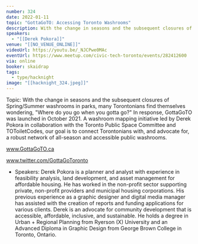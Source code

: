 ```yaml
---
number: 324
date: 2022-01-11
topic: "GottaGoTO: Accessing Toronto Washrooms"
description: With the change in seasons and the subsequent closures of Spring/Summer washrooms in parks, many Torontonians find themselves wondering, ‘Where do you go when you gotta go?’ In response, GottaGoTO was launched in October 2021. A washroom mapping initiative led by Derek Pokora in collaboration with the Toronto Public Space Committee and TOToiletCodes, our goal is to connect Torontonians with, and advocate for, a robust network of all-season and accessible public washrooms. www.GottaGoTO.ca
speakers:
  - "[[Derek Pokora]]"
venue: "[[NO_VENUE_ONLINE]]"
videoUrl: https://youtu.be/_NJCPwe0MAc
eventUrl: https://www.meetup.com/civic-tech-toronto/events/282412600
via: online
booker: skaidrap
tags:
  - type/hacknight
image: "[[hacknight_324.jpeg]]"
---
```


Topic:
With the change in seasons and the subsequent closures of Spring/Summer washrooms in parks, many Torontonians find themselves wondering, "Where do you go when you gotta go?" In response, GottaGoTO was launched in October 2021. A washroom mapping initiative led by Derek Pokora in collaboration with the Toronto Public Space Committee and TOToiletCodes, our goal is to connect Torontonians with, and advocate for, a robust network of all-season and accessible public washrooms.

www.GottaGoTO.ca

www.twitter.com/GottaGoToronto

+ Speakers:
Derek Pokora is a planner and analyst with experience in feasibility analysis, land development, and asset management for affordable housing. He has worked in the non-profit sector supporting private, non-profit providers and municipal housing corporations. His previous experience as a graphic designer and digital media manager has assisted with the creation of reports and funding applications for various clients. Derek is an advocate for community development that is accessible, affordable, inclusive, and sustainable. He holds a degree in Urban + Regional Planning from Ryerson (X) University and an Advanced Diploma in Graphic Design from George Brown College in Toronto, Ontario.
